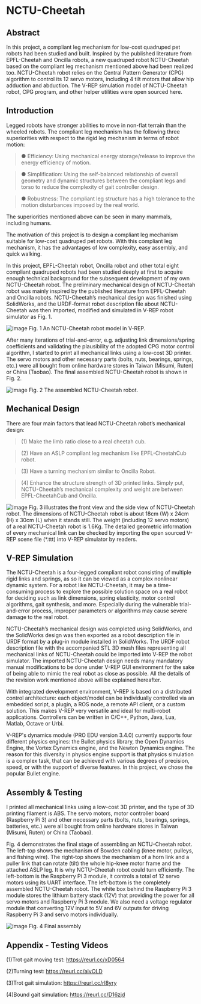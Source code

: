 # NCTU-Cheetah

## Abstract
In this project, a compliant leg mechanism for low-cost quadruped pet robots had been studied and built. Inspired by the published literature from EPFL-Cheetah and Oncilla robots, a new quadruped robot NCTU-Cheetah based on the compliant leg mechanism mentioned above had been realized too. NCTU-Cheetah robot relies on the Central Pattern Generator (CPG) algorithm to control its 12 servo motors, including 4 tilt motors that allow hip adduction and abduction. The V-REP simulation model of NCTU-Cheetah robot, CPG program, and other helper utilities were open sourced here. 

## Introduction
Legged robots have stronger abilities to move in non-flat terrain than the wheeled robots. The compliant leg mechanism has the following three superiorities with respect to the rigid leg mechanism in terms of robot motion:  

> ●	Efficiency: Using mechanical energy storage/release to improve the energy efficiency of motion.  

> ●	Simplification: Using the self-balanced relationship of overall geometry and dynamic structures between the compliant legs and torso to reduce the complexity of gait controller design.  

> ● Robustness: The compliant leg structure has a high tolerance to the motion disturbances imposed by the real world.  

The superiorities mentioned above can be seen in many mammals, including humans.

The motivation of this project is to design a compliant leg mechanism suitable for low-cost quadruped pet robots. With this compliant leg mechanism, it has the advantages of low complexity, easy assembly, and quick walking.  

In this project, EPFL-Cheetah robot, Oncilla robot and other total eight compliant quadruped robots had been studied deeply at first to acquire enough technical background for the subsequent development of my own NCTU-Cheetah robot. The preliminary mechanical design of NCTU-Cheetah robot was mainly inspired by the published literature from EPFL-Cheetah and Oncilla robots. NCTU-Cheetah’s mechanical design was finished using SolidWorks, and the URDF-format robot description file about NCTU-Cheetah was then imported, modified and simulated in V-REP robot simulator as Fig. 1.  
 
![image](https://github.com/kuanyusu/NCTU-Cheetah/blob/master/fig.1.jpg)
Fig. 1 An NCTU-Cheetah robot model in V-REP.  

After many iterations of trial-and-error, e.g. adjusting link dimensions/spring coefficients and validating the plausibility of the adopted CPG motor control algorithm, I started to print all mechanical links using a low-cost 3D printer. The servo motors and other necessary parts (bolts, nuts, bearings, springs, etc.) were all bought from online hardware stores in Taiwan (Misumi, Ruten) or China (Taobao).  The final assembled NCTU-Cheetah robot is shown in Fig. 2.  

![image](https://github.com/kuanyusu/NCTU-Cheetah/blob/master/fig.2.jpg)
Fig. 2  The assembled NCTU-Cheetah robot.  

## Mechanical Design
There are four main factors that lead NCTU-Cheetah robot’s mechanical design:  

> (1) Make the limb ratio close to a real cheetah cub.  

> (2) Have an ASLP compliant leg mechanism like EPFL-CheetahCub robot.  

> (3) Have a turning mechanism similar to Oncilla Robot.  

> (4) Enhance the structure strength of 3D printed links. Simply put, NCTU-Cheetah’s mechanical complexity and weight are between EPFL-CheetahCub and Oncilla.  

![image](https://github.com/kuanyusu/NCTU-Cheetah/blob/master/fig.3.jpg)
Fig. 3 illustrates the front view and the side view of NCTU-Cheetah robot. The dimensions of NCTU-Cheetah robot is about 18cm (W) x 24cm (H) x 30cm (L) when it stands still. The weight (including 12 servo motors) of a real NCTU-Cheetah robot is 1.6Kg. The detailed geometric information of every mechanical link can be checked by importing the open sourced V-REP scene file (*.ttt) into V-REP simulator by readers.
  
## V-REP Simulation
The NCTU-Cheetah is a four-legged compliant robot consisting of multiple rigid links and springs, as so it can be viewed as a complex nonlinear dynamic system. For a robot like NCTU-Cheetah, it may be a time-consuming process to explore the possible solution space on a real robot for deciding such as link dimensions, spring elasticity, motor control algorithms, gait synthesis, and more. Especially during the vulnerable trial-and-error process, improper parameters or algorithms may cause severe damage to the real robot.  

NCTU-Cheetah’s mechanical design was completed using SolidWorks, and the SolidWorks design was then exported as a robot description file in URDF format by a plug-in module installed in SolidWorks. The URDF robot description file with the accompanied STL 3D mesh files representing all mechanical links of NCTU-Cheetah could be imported into V-REP the robot simulator. The imported NCTU-Cheetah design needs many mandatory manual modifications to be done under V-REP GUI environment for the sake of being able to mimic the real robot as close as possible. All the details of the revision work mentioned above will be explained hereafter.

With integrated development environment, V-REP is based on a distributed control architecture: each object/model can be individually controlled via an embedded script, a plugin, a ROS node, a remote API client, or a custom solution. This makes V-REP very versatile and ideal for multi-robot applications. Controllers can be written in C/C++, Python, Java, Lua, Matlab, Octave or Urbi.

V-REP's dynamics module (PRO EDU version 3.4.0) currently supports four different physics engines: the Bullet physics library, the Open Dynamics Engine, the Vortex Dynamics engine, and the Newton Dynamics engine. The reason for this diversity in physics engine support is that physics simulation is a complex task, that can be achieved with various degrees of precision, speed, or with the support of diverse features. In this project, we chose the popular Bullet engine.

## Assembly & Testing
I printed all mechanical links using a low-cost 3D printer, and the type of 3D printing filament is ABS. The servo motors, motor controller board (Raspberry Pi 3) and other necessary parts (bolts, nuts, bearings, springs, batteries, etc.) were all bought from online hardware stores in Taiwan (Misumi, Ruten) or China (Taobao).

Fig. 4 demonstrates the final stage of assembling an NCTU-Cheetah robot. The left-top shows the mechanism of Bowden cabling (knee motor, pulleys, and fishing wire). The right-top shows the mechanism of a horn link and a puller link that can rotate (tilt) the whole hip-knee motor frame and the attached ASLP leg. It is why NCTU-Cheetah robot could turn efficiently. The left-bottom is the Raspberry Pi 3 module, it controls a total of 12 servo motors using its UART interface. The left-bottom is the completely assembled  NCTU-Cheetah robot. The white box behind the Raspberry Pi 3 module stores the lithium battery stack (12V) that providing the power for all servo motors and Raspberry Pi 3 module. We also need a voltage regulator module that converting 12V input to 5V and 6V outputs for driving Raspberry Pi 3 and servo motors individually.

![image](https://github.com/kuanyusu/NCTU-Cheetah/blob/master/fig.4.jpg)
Fig. 4 Final assembly


## Appendix - Testing Videos
(1)Trot gait moving test: https://reurl.cc/xD0564

(2)Turning test: https://reurl.cc/alvOLD

(3)Trot gait simulation: https://reurl.cc/rl8yry

(4)Bound gait simulation: https://reurl.cc/D16zjd
